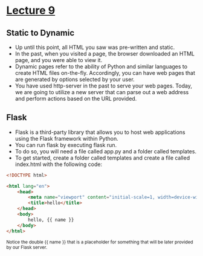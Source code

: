 # [Lecture 9](https://youtu.be/oVA0fD13NGI)

## Static to Dynamic
- Up until this point, all HTML you saw was pre-written and static.
- In the past, when you visited a page, the browser downloaded an HTML page, and you were able to view it.
- Dynamic pages refer to the ability of Python and similar languages to create HTML files on-the-fly. Accordingly, you can have web pages that are generated by options selected by your user.
- You have used http-server in the past to serve your web pages. Today, we are going to utilize a new server that can parse out a web address and perform actions based on the URL provided.

## Flask
- Flask is a third-party library that allows you to host web applications using the Flask framework within Python.
- You can run flask by executing flask run.
- To do so, you will need a file called app.py and a folder called templates.
- To get started, create a folder called templates and create a file called index.html with the following code:
```html
<!DOCTYPE html>

<html lang="en">
    <head>
        <meta name="viewport" content="initial-scale=1, width=device-width">
        <title>hello</title>
    </head>
    <body>
        hello, {{ name }}
    </body>
</html>
```
<sub>Notice the double {{ name }} that is a placeholder for something that will be later provided by our Flask server.<sub>